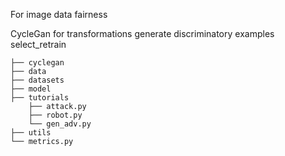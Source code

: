 For image data fairness

CycleGan for transformations 
generate discriminatory examples 
select_retrain


```shell
├── cyclegan
├── data
├── datasets
├── model
├── tutorials
    ├── attack.py
    ├── robot.py
    └── gen_adv.py
├── utils
└── metrics.py
```
